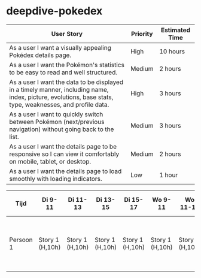 # deepdive-pokedex

| User Story                                                                                                                                                | Priority | Estimated Time |
| --------------------------------------------------------------------------------------------------------------------------------------------------------- | -------- | -------------- |
| As a user I want a visually appealing Pokédex details page.                                                                                               | High     | 10 hours       |
| As a user I want the Pokémon's statistics to be easy to read and well structured.                                                                         | Medium   | 2 hours        |
| As a user I want the data to be displayed in a timely manner, including name, index, picture, evolutions, base stats, type, weaknesses, and profile data. | High     | 3 hours        |
| As a user I want to quickly switch between Pokémon (next/previous navigation) without going back to the list.                                             | Medium   | 3 hours        |
| As a user I want the details page to be responsive so I can view it comfortably on mobile, tablet, or desktop.                                            | Medium   | 2 hours        |
| As a user I want the details page to load smoothly with loading indicators.                                                                               | Low      | 1 hour         |

| Tijd      | Di 9-11         | Di 11-13        | Di 13-15        | Di 15-17        | Wo 9-11         | Wo 11-13        | Wo 13-14 | Wo 15-17       | Do 9-11        | Do 11-13       | Do 13-15       | Do 15-17                        |
| --------- | --------------- | --------------- | --------------- | --------------- | --------------- | --------------- | -------- | -------------- | -------------- | -------------- | -------------- | ------------------------------- |
| Persoon 1 | Story 1 (H,10h) | Story 1 (H,10h) | Story 1 (H,10h) | Story 1 (H,10h) | Story 1 (H,10h) | Story 1 (H,10h) | Story 1  | Story 2 (M,2h) | Story 3 (H,3h) | Story 3 (H,3h) | Story 4 (M,3h) | Story 5 (M,2h) + Story 6 (L,1h) |

